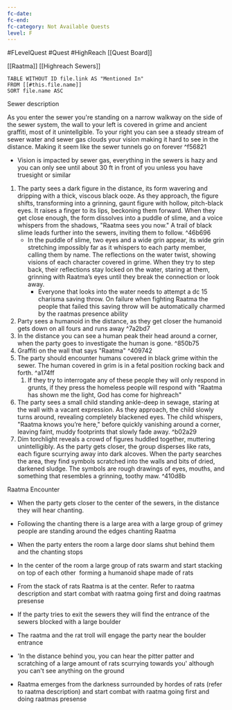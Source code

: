 ```yaml
---
fc-date: 
fc-end: 
fc-category: Not Available Quests
level: F
---
```

#FLevelQuest #Quest #HighReach 
[[Quest Board]] 

[[Raatma]]
[[Highreach Sewers]]

```dataview
TABLE WITHOUT ID file.link AS "Mentioned In"
FROM [[#this.file.name]]
SORT file.name ASC
```


Sewer description

As you enter the sewer you're standing on a narrow walkway on the side of the sewer system, the wall to your left is covered in grime and ancient graffiti, most of it unintellgible. To your right you can see a steady stream of sewer water and sewer gas clouds your vision making it hard to see in the distance. Making it seem like the sewer tunnels go on forever ^f56821


- Vision is impacted by sewer gas, everything in the sewers is hazy and you can only see until about 30 ft in front of you unless you have truesight or similar



 1. The party sees a dark figure in the distance, its form wavering and dripping with a thick, viscous black ooze. As they approach, the figure shifts, transforming into a grinning, gaunt figure with hollow, pitch-black eyes. It raises a finger to its lips, beckoning them forward. When they get close enough, the form dissolves into a puddle of slime, and a voice whispers from the shadows, "Raatma sees you now." A trail of black slime leads further into the sewers, inviting them to follow. ^46b696
	* In the puddle of slime, two eyes and a wide grin appear, its wide grin stretching impossibly far as it whispers to each party member, calling them by name. The reflections on the water twist, showing visions of each character covered in grime. When they try to step back, their reflections stay locked on the water, staring at them, grinning with Raatma’s eyes until they break the connection or look away.
		- Everyone that looks into the water needs to attempt a dc 15 charisma saving throw. On failure when fighting Raatma the people that failed this saving throw will be automatically charmed by the raatmas presence ability
2. Party sees a humanoid in the distance, as they get closer the humanoid gets down on all fours and runs away ^7a2bd7
3. In the distance you can see a human peak their head around a corner, when the party goes to investigate the human is gone. ^850b75
4. Graffiti on the wall that says "Raatma" ^409742
5. The party should encounter humans covered in black grime within the sewer. The human covered in grim is in a fetal position rocking back and forth. ^a174ff
	1. If they try to interrogate any of these people they will only respond in grunts, if they press the homeless people will respond with "Raatma has shown me the light, God has come for highreach"
6. The party sees a small child standing ankle-deep in sewage, staring at the wall with a vacant expression. As they approach, the child slowly turns around, revealing completely blackened eyes. The child whispers, "Raatma knows you’re here," before quickly vanishing around a corner, leaving faint, muddy footprints that slowly fade away. ^b02a29
7. Dim torchlight reveals a crowd of figures huddled together, muttering unintelligibly. As the party gets closer, the group disperses like rats, each figure scurrying away into dark alcoves. When the party searches the area, they find symbols scratched into the walls and bits of dried, darkened sludge. The symbols are rough drawings of eyes, mouths, and something that resembles a grinning, toothy maw. ^410d8b

Raatma Encounter

- When the party gets closer to the center of the sewers, in the distance they will hear chanting.
- Following the chanting there is a large area with a large group of grimey people are standing around the edges chanting Raatma

- When the party enters the room a large door slams shut behind them and the chanting stops
- In the center of the room a large group of rats swarm and start stacking on top of each other  forming a humanoid shape made of rats

- From the stack of rats Raatma is at the center. Refer to raatma description and start combat with raatma going first and doing raatmas presense

- If the party tries to exit the sewers they will find the entrance of the sewers blocked with a large boulder

- The raatma and the rat troll will engage the party near the boulder entrance
- 'In the distance behind you, you can hear the pitter patter and scratching of a large amount of rats scurrying towards you' although you can't see anything on the ground

- Raatma emerges from the darkness surrounded by hordes of rats (refer to raatma description) and start combat with raatma going first and doing raatmas presense